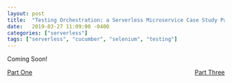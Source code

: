 ```yaml
---
layout: post
title:  "Testing Orchestration: a Serverless Microservice Case Study Part Two"
date:   2019-03-27 11:09:00 -0400
categories: ["serverless"]
tags: ["serverless", "cucumber", "selenium", "testing"]
---
```


Coming Soon!

<div style="float:left"><a href="{% post_url 2019-03-26-serverless-testing-orchestration-part-one %}">Part One</a></div>

<div style="float:right"><a href="{% post_url 2019-03-28-serverless-testing-orchestration-part-three %}">Part Three</a></div>

[selenium-grid]: https://www.seleniumhq.org/docs/07_selenium_grid.jsp
[cucumber-homepage]: https://cucumber.io/
[selenium-homepage]: https://www.seleniumhq.org/
[cucumber-photo]: https://images.pexels.com/photos/37528/cucumber-salad-food-healthy-37528.jpeg "Cucumber"
[behavior-driven-development]: https://en.wikipedia.org/wiki/Behavior-driven_development
